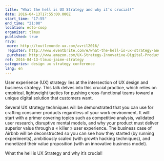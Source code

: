 ```yaml
---
title: "What the hell is UX Strategy and why it’s crucial!"
date: 2016-04-13T17:55:00.000Z
start_time: "17:55"
end_time: "21:00"
location: ecto-coop
organizer: tlmux
published: true
rsvp:
 more: http://toutlemonde-ux.com/avril2016/
 register: http://www.eventbrite.com/e/what-the-hell-is-ux-strategy-and-why-its-crucial-tlmux-avril-2016-tickets-24019887129
 purchase: http://www.amazon.com/UX-Strategy-Innovative-Digital-Products/dp/1449372864
ref: 2016-04-13-tlmux-jaime-strategy
categories: design ux strategy conference
lang: en
---
```

User experience (UX) strategy lies at the intersection of UX design and business strategy. This talk delves into this crucial practice, which relies on empirical, lightweight tactics for pushing cross-functional teams toward a unique digital solution that customers want.

Several UX strategy techniques will be demonstrated that you can use for crafting consumer products regardless of your work environment. It will start with a primer covering topics such as competitive analysis, validated user research, disruptive mental models, and why your product must deliver superior value through a « killer » user experience. The business case of Airbnb will be deconstructed so you can see how they started (by running experiments), ambitiously scaled (with growth hacking techniques), and monetized their value proposition (with an innovative business model).

What the hell is UX Strategy and why it’s crucial!
